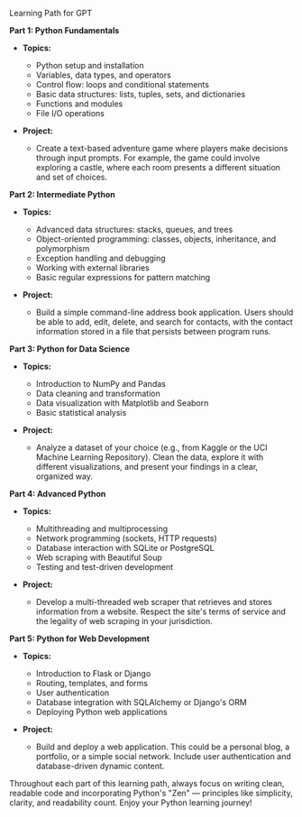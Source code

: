 Learning Path for GPT

**Part 1: Python Fundamentals**

- **Topics:**
  - Python setup and installation
  - Variables, data types, and operators
  - Control flow: loops and conditional statements
  - Basic data structures: lists, tuples, sets, and dictionaries
  - Functions and modules
  - File I/O operations

- **Project:**
  - Create a text-based adventure game where players make decisions through input prompts. For example, the game could involve exploring a castle, where each room presents a different situation and set of choices.

**Part 2: Intermediate Python**

- **Topics:**
  - Advanced data structures: stacks, queues, and trees
  - Object-oriented programming: classes, objects, inheritance, and polymorphism
  - Exception handling and debugging
  - Working with external libraries
  - Basic regular expressions for pattern matching

- **Project:**
  - Build a simple command-line address book application. Users should be able to add, edit, delete, and search for contacts, with the contact information stored in a file that persists between program runs.

**Part 3: Python for Data Science**

- **Topics:**
  - Introduction to NumPy and Pandas
  - Data cleaning and transformation
  - Data visualization with Matplotlib and Seaborn
  - Basic statistical analysis

- **Project:**
  - Analyze a dataset of your choice (e.g., from Kaggle or the UCI Machine Learning Repository). Clean the data, explore it with different visualizations, and present your findings in a clear, organized way.

**Part 4: Advanced Python**

- **Topics:**
  - Multithreading and multiprocessing
  - Network programming (sockets, HTTP requests)
  - Database interaction with SQLite or PostgreSQL
  - Web scraping with Beautiful Soup
  - Testing and test-driven development

- **Project:**
  - Develop a multi-threaded web scraper that retrieves and stores information from a website. Respect the site's terms of service and the legality of web scraping in your jurisdiction.

**Part 5: Python for Web Development**

- **Topics:**
  - Introduction to Flask or Django
  - Routing, templates, and forms
  - User authentication
  - Database integration with SQLAlchemy or Django's ORM
  - Deploying Python web applications

- **Project:**
  - Build and deploy a web application. This could be a personal blog, a portfolio, or a simple social network. Include user authentication and database-driven dynamic content.

Throughout each part of this learning path, always focus on writing clean, readable code and incorporating Python's "Zen" — principles like simplicity, clarity, and readability count. Enjoy your Python learning journey!